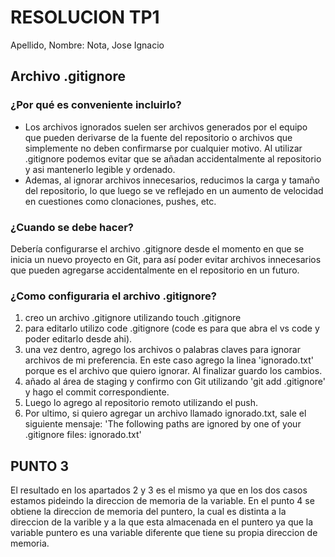  # RESOLUCION TP1
 Apellido, Nombre: Nota, Jose Ignacio

 ## Archivo .gitignore
 ### ¿Por qué es conveniente incluirlo? 
 - Los archivos ignorados suelen ser archivos generados por el equipo que pueden derivarse de la fuente del repositorio o archivos que simplemente no deben confirmarse por cualquier motivo. Al utilizar .gitignore podemos evitar que se añadan accidentalmente al repositorio y asi mantenerlo legible y ordenado.
 - Ademas, al ignorar archivos innecesarios, reducimos la carga y tamaño del repositorio, lo que luego se ve reflejado en un aumento de velocidad en cuestiones como clonaciones, pushes, etc.

### ¿Cuando se debe hacer?
Debería configurarse el archivo .gitignore desde el momento en que se inicia un nuevo proyecto en Git, para así poder evitar archivos innecesarios que pueden agregarse accidentalmente en el repositorio en un futuro.

### ¿Como configuraria el archivo .gitignore?
1. creo un archivo .gitignore utilizando touch .gitignore
2. para editarlo utilizo code .gitignore (code es para que abra el vs code y poder editarlo desde ahi).
3. una vez dentro, agrego los archivos o palabras claves para ignorar archivos de mi preferencia. En este caso agrego la linea 'ignorado.txt' porque es el archivo que quiero ignorar. Al finalizar guardo los cambios.
4. añado al área de staging y confirmo con Git utilizando 'git add .gitignore' y hago el commit correspondiente.
5. Luego lo agrego al repositorio remoto utilizando el push.
6. Por ultimo, si quiero agregar un archivo llamado ignorado.txt, sale el siguiente mensaje: 'The following paths are ignored by one of your .gitignore files: ignorado.txt'

## PUNTO 3
El resultado en los apartados 2 y 3 es el mismo ya que en los dos casos estamos pideindo la direccion de memoria de la variable.
En el punto 4 se obtiene la direccion de memoria del puntero, la cual es distinta a la direccion de la varible y a la que esta almacenada en el puntero ya que la variable puntero es una variable diferente que tiene su propia direccion de memoria.